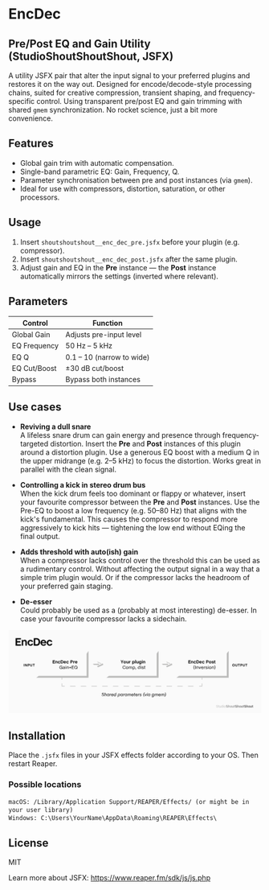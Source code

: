 # EncDec 
 ## Pre/Post EQ and Gain Utility (StudioShoutShoutShout, JSFX)

A utility JSFX pair that alter the input signal to your preferred plugins and restores it on the way out. Designed for encode/decode-style processing chains, suited for creative compression, transient shaping, and frequency-specific control. Using transparent pre/post EQ and gain trimming with shared `gmem` synchronization. No rocket science, just a bit more convenience. 

## Features

- Global gain trim with automatic compensation.
- Single-band parametric EQ: Gain, Frequency, Q.
- Parameter synchronisation between pre and post instances (via `gmem`).
- Ideal for use with compressors, distortion, saturation, or other processors.

## Usage

1. Insert `shoutshoutshout__enc_dec_pre.jsfx` before your plugin (e.g. compressor).
2. Insert `shoutshoutshout__enc_dec_post.jsfx` after the same plugin.
3. Adjust gain and EQ in the **Pre** instance — the **Post** instance automatically mirrors the settings (inverted where relevant).

## Parameters

| Control        | Function                         |
|----------------|----------------------------------|
| Global Gain    | Adjusts pre-input level          |
| EQ Frequency   | 50 Hz – 5 kHz                    |
| EQ Q           | 0.1 – 10 (narrow to wide)        |
| EQ Cut/Boost   | ±30 dB cut/boost                 |
| Bypass         | Bypass both instances            |

## Use cases

- **Reviving a dull snare**  
  A lifeless snare drum can gain energy and presence through frequency-targeted distortion. Insert the **Pre** and **Post** instances of this plugin around a distortion plugin. Use a generous EQ boost with a medium Q in the upper midrange (e.g. 2–5 kHz) to focus the distortion. Works great in parallel with the clean signal.

- **Controlling a kick in stereo drum bus**  
  When the kick drum feels too dominant or flappy or whatever, insert your favourite compressor between the **Pre** and **Post** instances. Use the Pre-EQ to boost a low frequency (e.g. 50–80 Hz) that aligns with the kick's fundamental. This causes the compressor to respond more aggressively to kick hits — tightening the low end without EQing the final output.
  
- **Adds threshold with auto(ish) gain**  
 When a compressor lacks control over the threshold this can be used as a rudimentary control. Without affecting the output signal in a way that a simple trim plugin would. Or if the compressor lacks the headroom of your preferred gain staging.
 
 - **De-esser**  
  Could probably be used as a (probably at most interesting) de-esser. In case your favourite compressor lacks a sidechain. 
 
<img src="assets/encdec.svg" alt="EncDec Signal Flow" width="600"/>

## Installation

Place the `.jsfx` files in your JSFX effects folder according to your OS. Then restart Reaper.

### Possible locations

```
macOS: /Library/Application Support/REAPER/Effects/ (or might be in your user library)
Windows: C:\Users\YourName\AppData\Roaming\REAPER\Effects\
```

## License

MIT

Learn more about JSFX: https://www.reaper.fm/sdk/js/js.php
